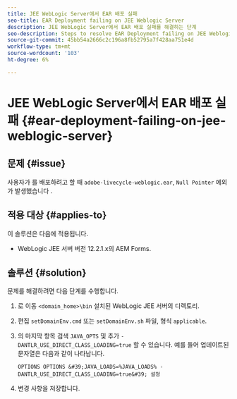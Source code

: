 ```yaml
---
title: JEE WebLogic Server에서 EAR 배포 실패
seo-title: EAR Deployment failing on JEE Weblogic Server
description: JEE WebLogic Server에서 EAR 배포 실패를 해결하는 단계
seo-description: Steps to resolve EAR Deployment failing on JEE Weblogic Server
source-git-commit: 45bb54a2666c2c196a8fb52795a7f428aa751e4d
workflow-type: tm+mt
source-wordcount: '103'
ht-degree: 6%

---
```



# JEE WebLogic Server에서 EAR 배포 실패 {#ear-deployment-failing-on-jee-weblogic-server}

## 문제 {#issue}

사용자가 를 배포하려고 할 때 `adobe-livecycle-weblogic.ear`, `Null Pointer` 예외가 발생했습니다 .

## 적용 대상 {#applies-to}

이 솔루션은 다음에 적용됩니다.

* WebLogic JEE 서버 버전 12.2.1.x의 AEM Forms.

## 솔루션 {#solution}

문제를 해결하려면 다음 단계를 수행합니다.

1. 로 이동 `<domain_home>\bin` 설치된 WebLogic JEE 서버의 디렉토리.

1. 편집 `setDomainEnv.cmd` 또는 `setDomainEnv.sh` 파일, 형식 `applicable`.

1. 의 마지막 항목 검색 `JAVA_OPTS` 및 추가 `-DANTLR_USE_DIRECT_CLASS_LOADING=true` 할 수 있습니다. 예를 들어 업데이트된 문자열은 다음과 같이 나타납니다.

       OPTIONS OPTIONS &#39;JAVA_LOADS=%JAVA_LOADS% -DANTLR_USE_DIRECT_CLASS_LOADING=true&#39; 설정
   
1. 변경 사항을 저장합니다.


